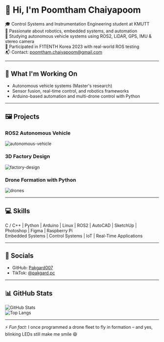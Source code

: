 # 👋 Hi, I'm Poomtham Chaiyapoom

🎓 Control Systems and Instrumentation Engineering student at KMUTT  
🤖 Passionate about robotics, embedded systems, and automation  
🚗 Studying autonomous vehicle systems using ROS2, LiDAR, GPS, IMU & stereo camera  
📍 Participated in F1TENTH Korea 2023 with real-world ROS testing  
📬 Contact: poomtham.chaiyapoom@gmail.com

---

## 🧠 What I'm Working On

- Autonomous vehicle systems (Master's research)  
- Sensor fusion, real-time control, and robotics frameworks  
- Arduino-based automation and multi-drone control with Python  

---

## 🖼️ Projects

### ROS2 Autonomous Vehicle

![autonomous-vehicle](https://your-image-link.com/autonomous-vehicle.jpg)

### 3D Factory Design

![factory-design](https://your-image-link.com/factory.png)

### Drone Formation with Python

![drones](https://your-image-link.com/drone-formation.png)

---

## 💻 Skills

C / C++ | Python | Arduino | Linux | ROS2 | AutoCAD | SketchUp | Photoshop | Figma | Raspberry Pi  
Embedded Systems | Control Systems | IoT | Real-Time Applications  

---

## 🔗 Socials

- GitHub: [Pakgard007](https://github.com/Pakgard007)  
- TikTok: [@pakgard.pc](https://www.tiktok.com/@pakgard.pc?_t=ZS-8xomy4pfiG9&_r=1)  

---

## 📊 GitHub Stats

![GitHub Stats](https://github-readme-stats.vercel.app/api?username=Pakgard007&show_icons=true&theme=default&hide_border=false)  
![Top Langs](https://github-readme-stats.vercel.app/api/top-langs/?username=Pakgard007&layout=compact&theme=default&hide_border=false)

---

⚡ *Fun fact:* I once programmed a drone fleet to fly in formation – and yes, blinking LEDs still make me smile 😄
